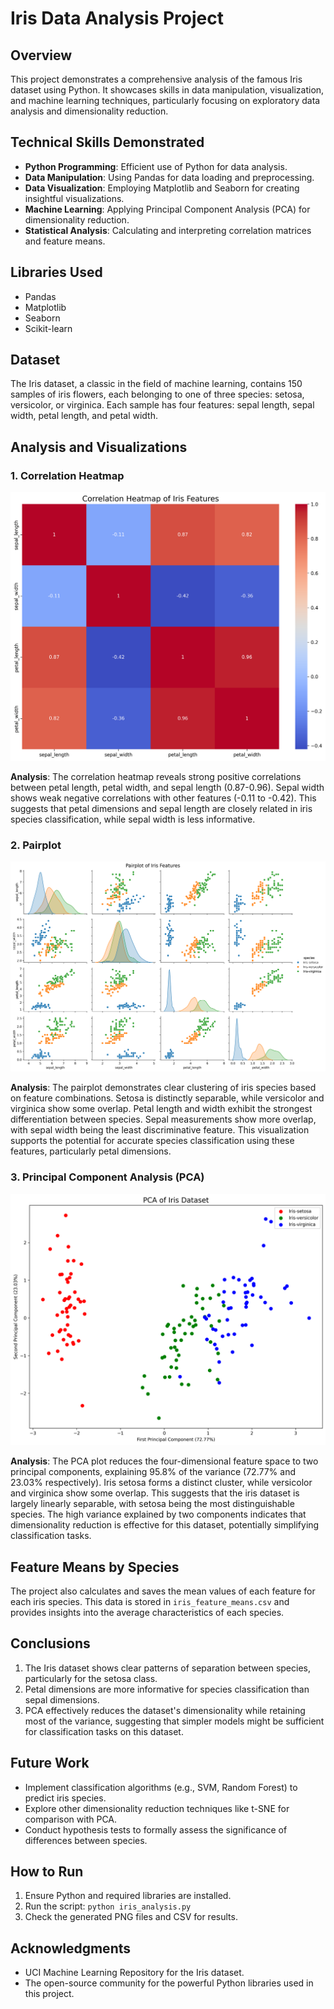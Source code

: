 # Iris Data Analysis Project

## Overview
This project demonstrates a comprehensive analysis of the famous Iris dataset using Python. It showcases skills in data manipulation, visualization, and machine learning techniques, particularly focusing on exploratory data analysis and dimensionality reduction.

## Technical Skills Demonstrated
- **Python Programming**: Efficient use of Python for data analysis.
- **Data Manipulation**: Using Pandas for data loading and preprocessing.
- **Data Visualization**: Employing Matplotlib and Seaborn for creating insightful visualizations.
- **Machine Learning**: Applying Principal Component Analysis (PCA) for dimensionality reduction.
- **Statistical Analysis**: Calculating and interpreting correlation matrices and feature means.

## Libraries Used
- Pandas
- Matplotlib
- Seaborn
- Scikit-learn

## Dataset
The Iris dataset, a classic in the field of machine learning, contains 150 samples of iris flowers, each belonging to one of three species: setosa, versicolor, or virginica. Each sample has four features: sepal length, sepal width, petal length, and petal width.

## Analysis and Visualizations

### 1. Correlation Heatmap
![Correlation Heatmap](iris_correlation_heatmap.png)

**Analysis**: 
The correlation heatmap reveals strong positive correlations between petal length, petal width, and sepal length (0.87-0.96). Sepal width shows weak negative correlations with other features (-0.11 to -0.42). This suggests that petal dimensions and sepal length are closely related in iris species classification, while sepal width is less informative.

### 2. Pairplot
![Pairplot](iris_pairplot.png)

**Analysis**: 
The pairplot demonstrates clear clustering of iris species based on feature combinations. Setosa is distinctly separable, while versicolor and virginica show some overlap. Petal length and width exhibit the strongest differentiation between species. Sepal measurements show more overlap, with sepal width being the least discriminative feature. This visualization supports the potential for accurate species classification using these features, particularly petal dimensions.

### 3. Principal Component Analysis (PCA)
![PCA Plot](iris_pca.png)

**Analysis**: 
The PCA plot reduces the four-dimensional feature space to two principal components, explaining 95.8% of the variance (72.77% and 23.03% respectively). Iris setosa forms a distinct cluster, while versicolor and virginica show some overlap. This suggests that the iris dataset is largely linearly separable, with setosa being the most distinguishable species. The high variance explained by two components indicates that dimensionality reduction is effective for this dataset, potentially simplifying classification tasks.

## Feature Means by Species
The project also calculates and saves the mean values of each feature for each iris species. This data is stored in `iris_feature_means.csv` and provides insights into the average characteristics of each species.

## Conclusions
1. The Iris dataset shows clear patterns of separation between species, particularly for the setosa class.
2. Petal dimensions are more informative for species classification than sepal dimensions.
3. PCA effectively reduces the dataset's dimensionality while retaining most of the variance, suggesting that simpler models might be sufficient for classification tasks on this dataset.

## Future Work
- Implement classification algorithms (e.g., SVM, Random Forest) to predict iris species.
- Explore other dimensionality reduction techniques like t-SNE for comparison with PCA.
- Conduct hypothesis tests to formally assess the significance of differences between species.

## How to Run
1. Ensure Python and required libraries are installed.
2. Run the script: `python iris_analysis.py`
3. Check the generated PNG files and CSV for results.

## Acknowledgments
- UCI Machine Learning Repository for the Iris dataset.
- The open-source community for the powerful Python libraries used in this project.
